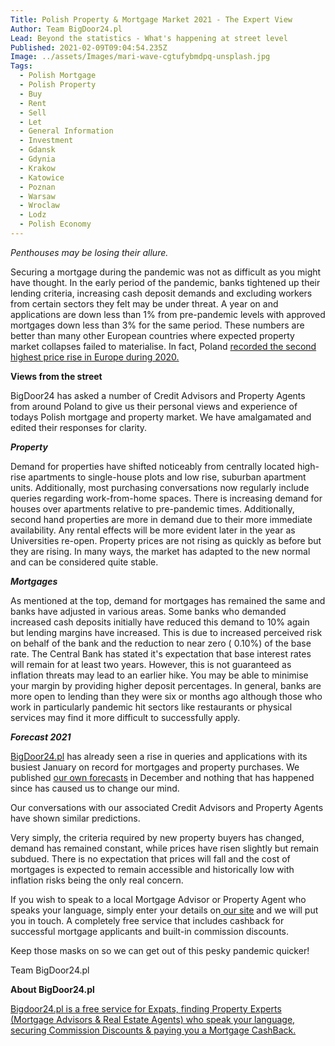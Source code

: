 ```yaml
---
Title: Polish Property & Mortgage Market 2021 - The Expert View
Author: Team BigDoor24.pl
Lead: Beyond the statistics - What's happening at street level
Published: 2021-02-09T09:04:54.235Z
Image: ../assets/Images/mari-wave-cgtufybmdpq-unsplash.jpg
Tags:
  - Polish Mortgage
  - Polish Property
  - Buy
  - Rent
  - Sell
  - Let
  - General Information
  - Investment
  - Gdansk
  - Gdynia
  - Krakow
  - Katowice
  - Poznan
  - Warsaw
  - Wroclaw
  - Lodz
  - Polish Economy
---
```

*Penthouses may be losing their allure.* 

Securing a mortgage during the pandemic was not as difficult as you might have thought. In the early period of the pandemic, banks tightened up their lending criteria, increasing cash deposit demands and excluding workers from certain sectors they felt may be under threat. A year on and applications are down less than 1% from pre-pandemic levels with approved mortgages down less than 3% for the same period. These numbers are better than many other European countries where expected property market collapses failed to materialise. In fact, Poland [recorded the second highest price rise in Europe during 2020.](https://notesfrompoland.com/2021/01/20/poland-records-second-fastest-house-price-increase-in-europe/?fbclid=IwAR21kZsXVruKXLrmFhAMJaqiXWY4IY9KxRQNZcyvhw-hUgtAVzavE8mRsAk)

**Views from the street**

BigDoor24 has asked a number of Credit Advisors and Property Agents from around Poland to give us their personal views and experience of todays Polish mortgage and property market.  We have amalgamated and edited their responses for clarity.



***Property*** 

Demand for properties have shifted noticeably from centrally located high-rise apartments to single-house plots and low rise, suburban apartment units. Additionally, most purchasing conversations now regularly include queries regarding work-from-home spaces. There is increasing demand for houses over apartments relative to pre-pandemic times. Additionally, second hand properties are more in demand due to their more immediate availability. Any rental effects will be more evident later in the year as Universities re-open. Property prices are not rising as quickly as before but they are rising. In many ways, the market has adapted to the new normal and can be considered quite stable.



***Mortgages***

As mentioned at the top, demand for mortgages has remained the same and banks have adjusted in various areas. Some banks who demanded increased cash deposits initially have reduced this demand to 10% again but lending margins have increased. This is due to increased perceived risk on behalf of the bank and the reduction to near zero ( 0.10%) of the base rate. The Central Bank has stated it's expectation that base interest rates will remain for at least two years. However, this is not guaranteed as inflation threats may lead to an earlier hike. You may be able to minimise your margin by providing higher deposit percentages. In general, banks are more open to lending than they were six or months ago although those who work in particularly pandemic hit sectors like restaurants or physical services may find it more difficult to successfully apply.

***Forecast 2021***

[BigDoor24.pl](https://bigdoor24.pl/) has already seen a rise in queries and applications with its busiest January on record for mortgages and property purchases. We published [our own forecasts](https://blog.bigdoor24.pl/posts/2020-12-31-polish-property-prediction-for-2021.html) in December and nothing that has happened since has caused us to change our mind.

Our conversations with our associated Credit Advisors and Property Agents have shown similar predictions. 

Very simply, the criteria required by new property buyers has changed, demand has remained constant, while prices have risen slightly but remain subdued. There is no expectation that prices will fall and the cost of mortgages is expected to remain accessible and historically low with inflation risks being the only real concern.

If you wish to speak to a local Mortgage Advisor or Property Agent who speaks your language, simply enter your details on[ our site](https://bigdoor24.pl/) and we will put you in touch. A completely free service that includes cashback for successful mortgage applicants and built-in commission discounts.

Keep those masks on so we can get out of this pesky pandemic quicker!

Team BigDoor24.pl

**About BigDoor24.pl**

[Bigdoor24.pl is a free service for Expats, finding Property Experts (Mortgage Advisors & Real Estate Agents) who speak your language, securing Commission Discounts & paying you a Mortgage CashBack.](https://bigdoor24.pl/)